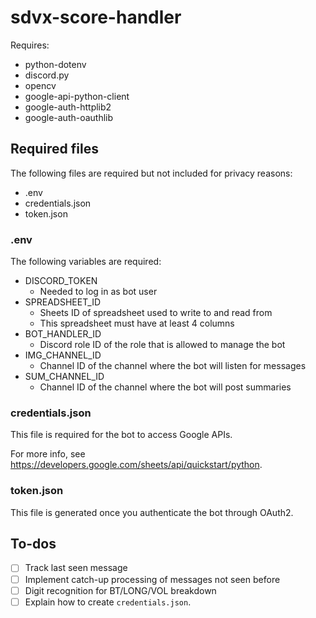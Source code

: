 # sdvx-score-handler
Requires:
- python-dotenv
- discord.py
- opencv
- google-api-python-client
- google-auth-httplib2
- google-auth-oauthlib

## Required files
The following files are required but not included for privacy reasons:
- .env
- credentials.json
- token.json

### .env
The following variables are required:
- DISCORD_TOKEN
  - Needed to log in as bot user
- SPREADSHEET_ID
  - Sheets ID of spreadsheet used to write to and read from
  - This spreadsheet must have at least 4 columns
- BOT_HANDLER_ID
  - Discord role ID of the role that is allowed to manage the bot
- IMG_CHANNEL_ID
  - Channel ID of the channel where the bot will listen for messages
- SUM_CHANNEL_ID
  - Channel ID of the channel where the bot will post summaries

### credentials.json
This file is required for the bot to access Google APIs.

For more info, see <https://developers.google.com/sheets/api/quickstart/python>.

### token.json
This file is generated once you authenticate the bot through OAuth2.

## To-dos
- [ ] Track last seen message
- [ ] Implement catch-up processing of messages not seen before
- [ ] Digit recognition for BT/LONG/VOL breakdown
- [ ] Explain how to create `credentials.json`.
